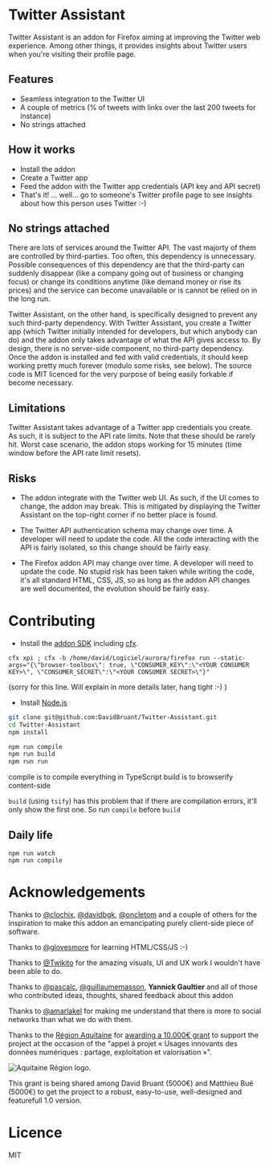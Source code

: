Twitter Assistant
==============

Twitter Assistant is an addon for Firefox aiming at improving the Twitter web experience.
Among other things, it provides insights about Twitter users when you're visiting their profile page.


## Features

* Seamless integration to the Twitter UI
* A couple of metrics (% of tweets with links over the last 200 tweets for instance)
* No strings attached


## How it works

* Install the addon
* Create a Twitter app
* Feed the addon with the Twitter app credentials (API key and API secret)
* That's it! ... well... go to someone's Twitter profile page to see insights about how this person uses Twitter :-)


## No strings attached

There are lots of services around the Twitter API. The vast majorty of them are controlled by third-parties. Too often, this dependency is unnecessary. Possible consequences of this dependency are that the third-party can suddenly disappear (like a company going out of business or changing focus) or change its conditions anytime (like demand money or rise its prices) and the service can become unavailable or is cannot be relied on in the long run.

Twitter Assistant, on the other hand, is specifically designed to prevent any such third-party dependency. With Twitter Assistant, you create a Twitter app (which Twitter initially intended for developers, but which anybody can do) and the addon only takes advantage of what the API gives access to.
By design, there is no server-side component, no third-party dependency. Once the addon is installed and fed with valid credentials, it should keep working pretty much forever (modulo some risks, see below). The source code is MIT licenced for the very purpose of being easily forkable if become necessary.


## Limitations

Twitter Assistant takes advantage of a Twitter app credentials you create. As such, it is subject to the API rate limits. Note that these should be rarely hit. Worst case scenario, the addon stops working for 15 minutes (time window before the API rate limit resets).


## Risks

* The addon integrate with the Twitter web UI. As such, if the UI comes to change, the addon may break. This is mitigated by displaying the Twitter Assistant on the top-right corner if no better place is found.

* The Twitter API authentication schema may change over time. A developer will need to update the code. All the code interacting with the API is fairly isolated, so this change should be fairly easy.

* The Firefox addon API may change over time. A developer will need to update the code. No stupid risk has been taken while writing the code, it's all standard HTML, CSS, JS, so as long as the addon API changes are well documented, the evolution should be fairly easy.


# Contributing

* Install the [addon SDK](https://developer.mozilla.org/en-US/Add-ons/SDK/Tutorials/Installation) including [cfx](https://developer.mozilla.org/en-US/Add-ons/SDK/Tools/cfx).

`cfx xpi ; cfx -b /home/david/Logiciel/aurora/firefox run --static-args="{\"browser-toolbox\": true, \"CONSUMER_KEY\":\"<YOUR CONSUMER KEY>\", \"CONSUMER_SECRET\":\"<YOUR CONSUMER SECRET>\"}"`

(sorry for this line. Will explain in more details later, hang tight :-) )

* Install [Node.js](http://nodejs.org/)

```bash
git clone git@github.com:DavidBruant/Twitter-Assistant.git
cd Twitter-Assistant
npm install

npm run compile
npm run build
npm run run
```

compile is to compile everything in TypeScript
build is to browserify content-side

`build` (using `tsify`) has this problem that if there are compilation errors, it'll only show the first one. So run `compile` before `build`


## Daily life

```
npm run watch
npm run compile
```



# Acknowledgements

Thanks to [@clochix](https://twitter.com/clochix), [@davidbgk](https://twitter.com/davidbgk/), [@oncletom](https://twitter.com/oncletom) and a couple of others for the inspiration to make this addon an emancipating purely client-side piece of software.

Thanks to [@glovesmore](https://twitter.com/glovesmore) for learning HTML/CSS/JS :-)

Thanks to [@Twikito](https://twitter.com/Twikito) for the amazing visuals, UI and UX work I wouldn't have been able to do.

Thanks to [@pascalc](https://twitter.com/pascalchevrel), [@guillaumemasson](https://twitter.com/guillaumemasson), **Yannick Gaultier** and all of those who contributed ideas, thoughts, shared feedback about this addon

Thanks to [@amarlakel](https://twitter.com/amarlakel) for making me understand that there is more to social networks than what we do with them.

Thanks to the [Région Aquitaine](http://aquitaine.fr/) for [awarding a 10.000€ grant](http://numerique.aquitaine.fr/Laureats-de-l-appel-a-projets-2014) to support the project at the occasion of the "appel à projet « Usages innovants des données numériques : partage, exploitation et valorisation »".

![Aquitaine Région logo](http://www.aquitaine.fr/var/ezdemo_site/storage/images/media/images/region/logo-couleurs-jpg/46638-1-fre-FR/logo-couleurs-jpg_large.jpg).

This grant is being shared among David Bruant (5000€) and Matthieu Bué (5000€) to get the project to a robust, easy-to-use, well-designed and featurefull 1.0 version.


# Licence

MIT
